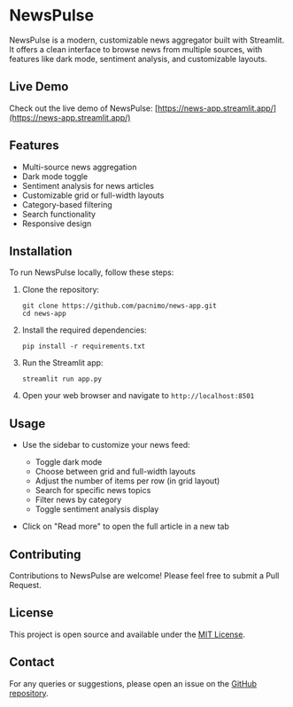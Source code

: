 # NewsPulse

NewsPulse is a modern, customizable news aggregator built with Streamlit. It offers a clean interface to browse news from multiple sources, with features like dark mode, sentiment analysis, and customizable layouts.

## Live Demo

Check out the live demo of NewsPulse: [https://news-app.streamlit.app/](https://news-app.streamlit.app/)

## Features

- Multi-source news aggregation
- Dark mode toggle
- Sentiment analysis for news articles
- Customizable grid or full-width layouts
- Category-based filtering
- Search functionality
- Responsive design

## Installation

To run NewsPulse locally, follow these steps:

1. Clone the repository:
   ```
   git clone https://github.com/pacnimo/news-app.git
   cd news-app
   ```

2. Install the required dependencies:
   ```
   pip install -r requirements.txt
   ```

3. Run the Streamlit app:
   ```
   streamlit run app.py
   ```

4. Open your web browser and navigate to `http://localhost:8501`

## Usage

- Use the sidebar to customize your news feed:
  - Toggle dark mode
  - Choose between grid and full-width layouts
  - Adjust the number of items per row (in grid layout)
  - Search for specific news topics
  - Filter news by category
  - Toggle sentiment analysis display

- Click on "Read more" to open the full article in a new tab

## Contributing

Contributions to NewsPulse are welcome! Please feel free to submit a Pull Request.

## License

This project is open source and available under the [MIT License](LICENSE).

## Contact

For any queries or suggestions, please open an issue on the [GitHub repository](https://github.com/pacnimo/news-app/issues).
